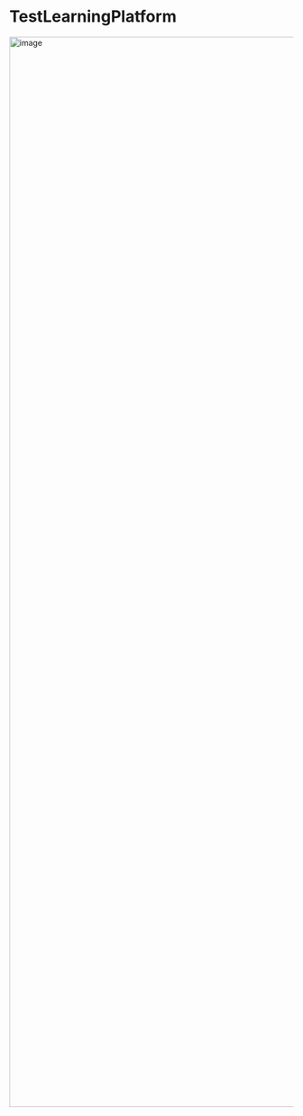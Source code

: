 # TestLearningPlatform
<img width="1898" alt="image" src="https://user-images.githubusercontent.com/76606296/168823040-bf3cc380-dc52-4048-9357-e19dfc78e4ff.png">
